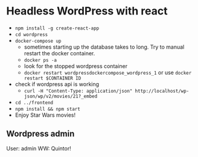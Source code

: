 # Headless WordPress with react 

- `npm install -g create-react-app`
- `cd wordpress`
- `docker-compose up`
    - sometimes starting up the database takes to long. Try to manual restart the docker container. 
    - `docker ps -a`
    - look for the stopped wordpress container
    - `docker restart wordpressdockercompose_wordpress_1` or use `docker restart $CONTAINER ID`
- check if wordpress api is working
    - `curl -H "Content-Type: application/json" http://localhost/wp-json/wp/v2/movies/21?_embed`
- `cd ../frontend`
- `npm install && npm start`
- Enjoy Star Wars movies!

## Wordpress admin

User: admin
WW: Quintor!